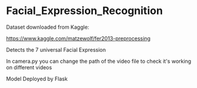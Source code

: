 # Facial_Expression_Recognition


Dataset downloaded from Kaggle:

https://www.kaggle.com/matzewolf/fer2013-preprocessing

Detects the 7 universal Facial Expression

In camera.py you can change the path of the video file to check it's working on different videos

Model Deployed by Flask 
